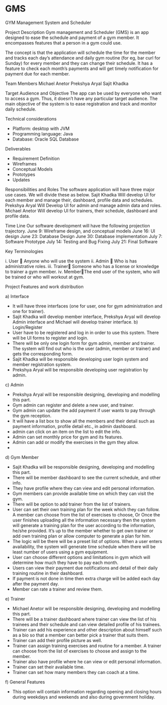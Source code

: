 # GMS
GYM Management System and Scheduler

Project Description
Gym management and Scheduler (GMS) is an app designed to ease the schedule and payment of a gym member. It encompasses features that a person in a gym could use. 

The concept is that the application will schedule the time for the member and tracks each day’s attendance and daily gym routine (for eg, bar curl for Sunday) for every member and they can change their schedule. It has a feature to check each month’s payments and will get timely notification for payment due for each member.

Team Members
Michael Anetor
Prekshya Aryal
Sajit Khadka

Target Audience and Objective
The app can be used by everyone who want to access a gym. Thus, it doesn’t have any particular target audience. 
The main objective of the system is to ease registration and track and monitor daily schedule.

Technical considerations
-	Platform: desktop with JVM
-	Programming language: Java
-	Database: Oracle SQL Database

Deliverables
-	Requirement Definition
-	Wireframes
-	Conceptual Models
-	Prototypes
-	Updates

Responsibilities and Roles
The software application will have three major use cases. We will divide these as below.
Sajit Khadka
Will develop UI for each member and manage their, dashboard, profile data and schedules.
Prekshya Aryal
Will Develop UI for admin and manage admin data and roles.
Michael Anetor
Will develop UI for trainers, their schedule, dashboard and profile data.


Time Line
Our software development will have the following projection trajectory.
June 9: Wireframe design, and conceptual models
June 16: UI design
June 23: Database Design
June 30: Database implementation
July 7: Software Prototype
July 14: Testing and Bug Fixing
July 21: Final Software



Key Terminologies

i.	User  Anyone who will use the system
ii.	Admin  Who is has administrative roles.
iii.	Trainer Someone who has a license or knowledge to trainer a gym member.
iv.	MemberThe end user of the system, who will be trained or who will workout at gym.

Project Features and work distribution

a)	Interface
-	It will have three interfaces (one for user, one for gym administration and one for trainer).
-	Sajit Khadka will develop member interface, Prekshya Aryal will develop Admin interface and Michael will develop trainer interface.
b)	Login/Register
-	User have to be registered and log in in order to use this system. There will be UI forms to register and login.
-	There will be only one login form for gym admin, member and trainer. The system will find out who is the user (admin, member or trainer) and gets the corresponding form.
-	Sajit Khadka will be responsible developing user login system and member registration system.
-	Prekshya Aryal will be responsible developing user registration by admin.

c)	Admin
-	Prekshya Aryal will be responsible designing, developing and modelling this part.
-	Gym admin can register and delete a new user, and trainer.
-	Gym admin can update the add payment if user wants to pay through the gym reception.
-	It will have a list box to show all the members and their detail such as payment information, profile detail etc., in admin dashboard.
-	admin can click on an item on the list to edit the info.
-	Admin can set monthly price for gym and its features.
-	Admin can add or modify the exercises in the gym they allow.
-	
d)	Gym Member
-	Sajit Khadka will be responsible designing, developing and modelling this part.
-	There will be member dashboard to see the current schedule, and other info.
-	They have profile where they can view and edit personal information.
-	Gym members can provide available time on which they can visit the gym.
-	There will be option to add trainer from the list of trainers.
-	User can set their own training plan for the week which they can follow. A member can choose from the list of exercises to choose, Or
Once the user finishes uploading all the information necessary then the system will generate a training plan for the user according to the information, he/she provided.
It’s up to the member whether to get own trainer or add own training plan or allow computer to generate a plan for him.
-	The logic will be there will be a preset list of options. When a user enters availability, the system will generate time schedule when there will be least number of users using a gym equipment.
-	User can choose different options and limitations in gym which will determine how much they have to pay each month.
-	Users can view their payment due notifications and detail of their daily training routine in their dashboard.
-	If payment is not done in time then extra charge will be added each day after the payment day.
-	Member can rate a trainer and review them.

e)	Trainer
-	Michael Anetor will be responsible designing, developing and modelling this part.
-	There will be a trainer dashboard where trainer can view the list of his trainees and their schedule and can view detailed profile of his trainees.
-	Trainer can add his experience and other description about himself such as a bio so that a member can better pick a trainer that suits them.
-	Trainer can add their profile picture as well.
-	Trainer can assign training exercises and routine for a member. A trainer can choose from the list of exercises to choose and assign to the member.
-	Trainer also have profile where he can view or edit personal information.
-	Trainer can set their available time.
-	Trainer can set how many members they can coach at a time.

f)	General Features 
-	This option will contain information regarding opening and closing hours during weekdays and weekends and also during government holiday.



